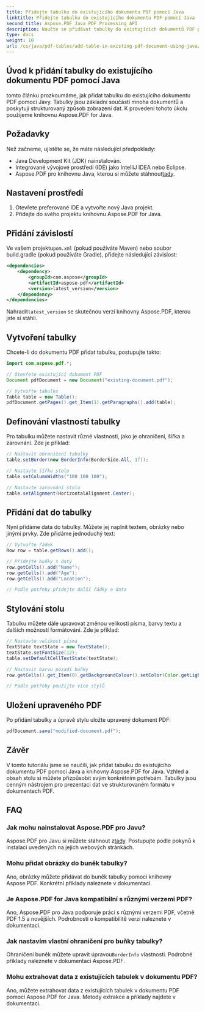 ```yaml
---
title: Přidejte tabulku do existujícího dokumentu PDF pomocí Java
linktitle: Přidejte tabulku do existujícího dokumentu PDF pomocí Java
second_title: Aspose.PDF Java PDF Processing API
description: Naučte se přidávat tabulky do existujících dokumentů PDF pomocí Java a Aspose.PDF for Java. Podrobný průvodce s příklady kódu.
type: docs
weight: 10
url: /cs/java/pdf-tables/add-table-in-existing-pdf-document-using-java/
---
```


## Úvod k přidání tabulky do existujícího dokumentu PDF pomocí Java

tomto článku prozkoumáme, jak přidat tabulku do existujícího dokumentu PDF pomocí Javy. Tabulky jsou základní součástí mnoha dokumentů a poskytují strukturovaný způsob zobrazení dat. K provedení tohoto úkolu použijeme knihovnu Aspose.PDF for Java.

## Požadavky

Než začneme, ujistěte se, že máte následující předpoklady:

- Java Development Kit (JDK) nainstalován.
- Integrované vývojové prostředí (IDE) jako IntelliJ IDEA nebo Eclipse.
-  Aspose.PDF pro knihovnu Java, kterou si můžete stáhnout[tady](https://releases.aspose.com/pdf/java/).

## Nastavení prostředí

1. Otevřete preferované IDE a vytvořte nový Java projekt.
2. Přidejte do svého projektu knihovnu Aspose.PDF for Java.

## Přidání závislostí

 Ve vašem projektu`pom.xml` (pokud používáte Maven) nebo soubor build.gradle (pokud používáte Gradle), přidejte následující závislost:

```xml
<dependencies>
    <dependency>
        <groupId>com.aspose</groupId>
        <artifactId>aspose-pdf</artifactId>
        <version>latest_version</version>
    </dependency>
</dependencies>
```

 Nahradit`latest_version` se skutečnou verzí knihovny Aspose.PDF, kterou jste si stáhli.

## Vytvoření tabulky

Chcete-li do dokumentu PDF přidat tabulku, postupujte takto:

```java
import com.aspose.pdf.*;

// Otevřete existující dokument PDF
Document pdfDocument = new Document("existing-document.pdf");

// Vytvořte tabulku
Table table = new Table();
pdfDocument.getPages().get_Item(1).getParagraphs().add(table);
```

## Definování vlastností tabulky

Pro tabulku můžete nastavit různé vlastnosti, jako je ohraničení, šířka a zarovnání. Zde je příklad:

```java
// Nastavit ohraničení tabulky
table.setBorder(new BorderInfo(BorderSide.All, 1f));

// Nastavte šířku stolu
table.setColumnWidths("100 100 100");

// Nastavte zarovnání stolu
table.setAlignment(HorizontalAlignment.Center);
```

## Přidání dat do tabulky

Nyní přidáme data do tabulky. Můžete jej naplnit textem, obrázky nebo jinými prvky. Zde přidáme jednoduchý text:

```java
// Vytvořte řádek
Row row = table.getRows().add();

// Přidejte buňky s daty
row.getCells().add("Name");
row.getCells().add("Age");
row.getCells().add("Location");

// Podle potřeby přidejte další řádky a data
```

## Stylování stolu

Tabulku můžete dále upravovat změnou velikosti písma, barvy textu a dalších možností formátování. Zde je příklad:

```java
// Nastavte velikost písma
TextState textState = new TextState();
textState.setFontSize(12);
table.setDefaultCellTextState(textState);

// Nastavit barvu pozadí buňky
row.getCells().get_Item(0).getBackgroundColour().setColor(Color.getLightGray());

// Podle potřeby použijte více stylů
```

## Uložení upraveného PDF

Po přidání tabulky a úpravě stylu uložte upravený dokument PDF:

```java
pdfDocument.save("modified-document.pdf");
```

## Závěr

V tomto tutoriálu jsme se naučili, jak přidat tabulku do existujícího dokumentu PDF pomocí Java a knihovny Aspose.PDF for Java. Vzhled a obsah stolu si můžete přizpůsobit svým konkrétním potřebám. Tabulky jsou cenným nástrojem pro prezentaci dat ve strukturovaném formátu v dokumentech PDF.

## FAQ

### Jak mohu nainstalovat Aspose.PDF pro Javu?

 Aspose.PDF pro Javu si můžete stáhnout z[tady](https://releases.aspose.com/pdf/java/). Postupujte podle pokynů k instalaci uvedených na jejich webových stránkách.

### Mohu přidat obrázky do buněk tabulky?

Ano, obrázky můžete přidávat do buněk tabulky pomocí knihovny Aspose.PDF. Konkrétní příklady naleznete v dokumentaci.

### Je Aspose.PDF for Java kompatibilní s různými verzemi PDF?

Ano, Aspose.PDF pro Java podporuje práci s různými verzemi PDF, včetně PDF 1.5 a novějších. Podrobnosti o kompatibilitě verzí naleznete v dokumentaci.

### Jak nastavím vlastní ohraničení pro buňky tabulky?

 Ohraničení buněk můžete upravit úpravou`BorderInfo` vlastnosti. Podrobné příklady naleznete v dokumentaci Aspose.PDF.

### Mohu extrahovat data z existujících tabulek v dokumentu PDF?

Ano, můžete extrahovat data z existujících tabulek v dokumentu PDF pomocí Aspose.PDF for Java. Metody extrakce a příklady najdete v dokumentaci.